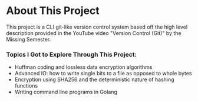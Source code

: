 # About This Project
This project is a CLI git-like version control system based off the high level description provided in the YouTube video "Version Control (Git)" by the Missing Semester.
### Topics I Got to Explore Through This Project:
- Huffman coding and lossless data encryption algorithms
- Advanced IO: how to write single bits to a file as opposed to whole bytes
- Encryption using SHA256 and the deterministic nature of hashing functions
- Writing command line programs in Golang
